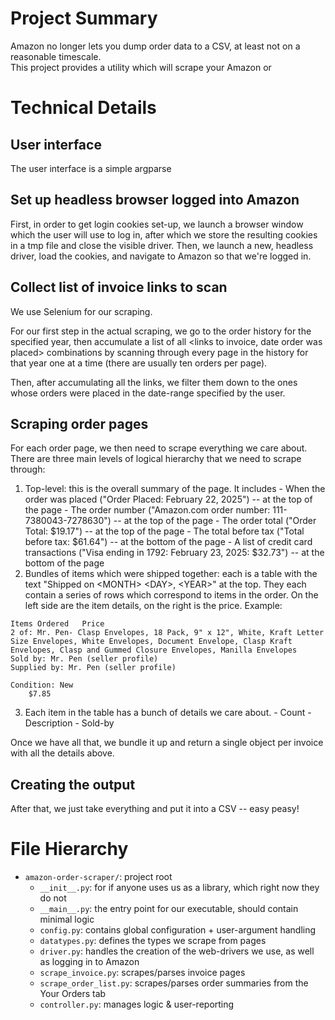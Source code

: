 # Project Summary

Amazon no longer lets you dump order data to a CSV, at least not on a reasonable timescale.  
This project provides a utility which will scrape your Amazon or

# Technical Details

## User interface

The user interface is a simple argparse

## Set up headless browser logged into Amazon

First, in order to get login cookies set-up, we launch a browser window which the user will
use to log in, after which we store the resulting cookies in a tmp file and close the visible
driver. Then, we launch a new, headless driver, load the cookies, and navigate to Amazon
so that we're logged in.

## Collect list of invoice links to scan

We use Selenium for our scraping.

For our first step in the actual scraping, we go to the order history for the specified year,
then accumulate a list of all \<links to invoice, date order was placed\> combinations
by scanning through every page in the history for that year one at a time (there are usually
ten orders per page).

Then, after accumulating all the links, we filter them down to the ones
whose orders were placed in the date-range specified by the user.

## Scraping order pages

For each order page, we then need to scrape everything we care about. There are three main levels
of logical hierarchy that we need to scrape through:
  1. Top-level: this is the overall summary of the page. It includes
    - When the order was placed ("Order Placed: February 22, 2025") -- at the top of the page
    - The order number ("Amazon.com order number: 111-7380043-7278630") -- at the top of the page
    - The order total ("Order Total: $19.17") -- at the top of the page
    - The total before tax ("Total before tax:     $61.64") -- at the bottom of the page
    - A list of credit card transactions ("Visa ending in 1792: February 23, 2025:  $32.73") -- at the bottom of the page
  2. Bundles of items which were shipped together: each is a table with the text "Shipped on \<MONTH\> \<DAY\>, \<YEAR\>" at the top.
     They each contain a series of rows which correspond to items in the order. On the left side are the item details, on the right is the price.
     Example:
```
Items Ordered   Price
2 of: Mr. Pen- Clasp Envelopes, 18 Pack, 9" x 12", White, Kraft Letter Size Envelopes, White Envelopes, Document Envelope, Clasp Kraft Envelopes, Clasp and Gummed Closure Envelopes, Manilla Envelopes
Sold by: Mr. Pen (seller profile)
Supplied by: Mr. Pen (seller profile)

Condition: New
    $7.85
```
  3. Each item in the table has a bunch of details we care about.
    - Count
    - Description
    - Sold-by

Once we have all that, we bundle it up and return a single object per invoice with all the details above.

## Creating the output

After that, we just take everything and put it into a CSV -- easy peasy!

# File Hierarchy

- `amazon-order-scraper/`: project root
  - `__init__.py`: for if anyone uses us as a library, which right now they do not
  - `__main__.py`: the entry point for our executable, should contain minimal logic
  - `config.py`: contains global configuration + user-argument handling
  - `datatypes.py`: defines the types we scrape from pages
  - `driver.py`: handles the creation of the web-drivers we use, as well as logging in to Amazon
  - `scrape_invoice.py`: scrapes/parses invoice pages
  - `scrape_order_list.py`: scrapes/parses order summaries from the Your Orders tab
  - `controller.py`: manages logic & user-reporting
